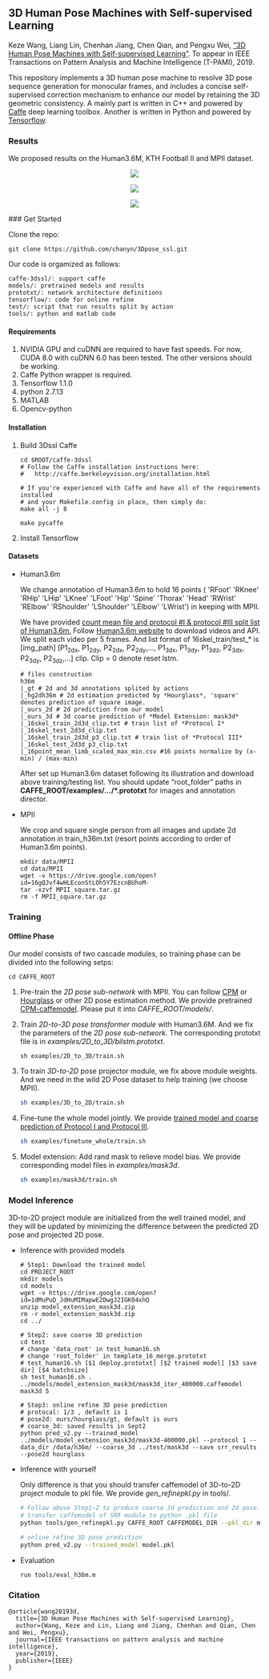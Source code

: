 ## 3D Human Pose Machines with Self-supervised Learning

Keze Wang, Liang Lin, Chenhan Jiang, Chen Qian, and Pengxu Wei, [“3D Human Pose Machines with Self-supervised Learning”](https://arxiv.org/abs/1901.03798). To appear in IEEE Transactions on Pattern Analysis and Machine Intelligence (T-PAMI), 2019.

This repository implements a 3D human pose machine to resolve 3D pose sequence generation for monocular frames, and includes a concise self-supervised correction mechanism to enhance our model by retaining the 3D geometric consistency. A mainly part is written in C++ and powered by [Caffe](https://github.com/BVLC/caffe) deep learning toolbox. Another is written in Python and powered by [Tensorflow](https://github.com/tensorflow/tensorflow).

### Results

We proposed results on the Human3.6M, KTH Football II and MPII dataset.

<p align="center">
    <img src=http://www.sysu-hcp.net/wp-content/uploads/2019/01/WeChat-Screenshot_20190111210435.png>
</p>

<p align="center">
    <img src="http://www.sysu-hcp.net/wp-content/uploads/2019/01/WeChat-Screenshot_20190111210519.png">
</p>

<p align="center">
    <img src="http://www.sysu-hcp.net/wp-content/uploads/2019/01/WeChat-Screenshot_20190111210546.png">
</p>
### Get Started

Clone the repo:

```
git clone https://github.com/chanyn/3Dpose_ssl.git
```

Our code is orgamized as follows:

```
caffe-3dssl/: support caffe
models/: pretrained models and results
prototxt/: network architecture definitions
tensorflow/: code for online refine 
test/: script that run results split by action 
tools/: python and matlab code 
```

#### Requirements

1. NVIDIA GPU and cuDNN are required to have fast speeds. For now, CUDA 8.0 with cuDNN 6.0 has been tested. The other versions should be working.
2. Caffe Python wrapper is required. 
3. Tensorflow 1.1.0
4. python 2.7.13
5. MATLAB
6. Opencv-python

#### Installation

1. Build 3Dssl Caffe

   ```
   cd $ROOT/caffe-3dssl
   # Follow the Caffe installation instructions here:
   #   http://caffe.berkeleyvision.org/installation.html
   
   # If you're experienced with Caffe and have all of the requirements installed
   # and your Makefile.config in place, then simply do:
   make all -j 8
   
   make pycaffe
   ```

2. Install Tensorflow

#### Datasets

+ Human3.6m

  We change annotation of Human3.6m to hold 16 points ( 'RFoot' 'RKnee' 'RHip' 'LHip' 'LKnee' 'LFoot' 'Hip' 'Spine' 'Thorax' 'Head' 'RWrist' 'RElbow'  'RShoulder' 'LShoulder' 'LElbow' 'LWrist') in keeping with MPII. 

  We have provided [count mean file and protocol #I & protocol #III split list of Human3.6m.](https://drive.google.com/open?id=1uXy_BdfS8nt6dghSI6gDqWmcB84_jl3o) Follow [Human3.6m website](http://vision.imar.ro/human3.6m/description.php) to download videos and API. We split each video per 5 frames.  And list format of 16skel_train/test_* is [img_path] [P1<sub>2dx</sub>, P1<sub>2dy</sub>, P2<sub>2dx</sub>, P2<sub>2dy</sub>,..., P1<sub>3dx</sub>, P1<sub>3dy</sub>, P1<sub>3dz</sub>, P2<sub>3dx</sub>, P2<sub>3dy</sub>, P2<sub>3dz</sub>,...] clip. Clip = 0 denote reset lstm.

  ```shell
  # files construction
  h36m
  |_gt # 2d and 3d annotations splited by actions
  |_hg2dh36m # 2d estimation predicted by *Hourglass*, 'square' denotes prediction of square image. 
  |_ours_2d # 2d prediction from our model
  |_ours_3d # 3d coarse prediction of *Model Extension: mask3d*
  |_16skel_train_2d3d_clip.txt # train list of *Protocol I*
  |_16skel_test_2d3d_clip.txt
  |_16skel_train_2d3d_p3_clip.txt # train list of *Protocol III*
  |_16skel_test_2d3d_p3_clip.txt
  |_16point_mean_limb_scaled_max_min.csv #16 points normalize by (x-min) / (max-min)
  ```

  After set up Human3.6m dataset following its illustration and download above training/testing list. You should update “root_folder” paths in **CAFFE_ROOT/examples/.../*.prototxt** for images and annotation director. 

+ MPII

  We crop and square single person from  all images and update 2d annotation in train_h36m.txt (resort points according to order of Human3.6m points).

  ```
  mkdir data/MPII
  cd data/MPII
  wget -v https://drive.google.com/open?id=16gQJvf4wHLEconStLOh5Y7EzcnBUhoM-
  tar -xzvf MPII_square.tar.gz
  rm -f MPII_square.tar.gz
  ```

  

### Training

#### Offline Phase

Our model consists of two cascade modules, so training phase can be divided into the following setps:

```
cd CAFFE_ROOT
```

1. Pre-train the *2D pose sub-network* with MPII. You can follow [CPM](https://arxiv.org/abs/1602.00134) or [Hourglass](https://arxiv.org/abs/1603.06937) or other 2D pose estimation method. We provide pretrained [CPM-caffemodel](https://drive.google.com/open?id=1fUfC7NWFbWOPmDPFBGu3iPFK8nO6PFIM). Please put it into *CAFFE_ROOT/models/*.

2. Train *2D-to-3D pose transformer module* with Human3.6M. And we fix the parameters of the *2D pose sub-network*. The corresponding prototxt file is in *examples/2D_to_3D/bilstm.prototxt*. 

   ```
   sh examples/2D_to_3D/train.sh
   ```

3. To train *3D-to-2D* pose projector module, we fix above module weights. And we need in the wild 2D Pose dataset to help training (we choose MPII).

   ```sh
   sh examples/3D_to_2D/train.sh
   ```

4. Fine-tune the whole model jointly. We provide [trained model and coarse prediction of Protocol I and Protocol III](https://drive.google.com/open?id=1DS50Na6fbTaG-mHVzFbINx9AE5Wgpqa6).

   ```sh
   sh examples/finetune_whole/train.sh
   ```

5. Model extension: Add rand mask to relieve model bias. We provide corresponding model files in *examples/mask3d*.

   ```sh
   sh examples/mask3d/train.sh
   ```



### Model Inference

3D-to-2D project module are initialized from the well trained model, and they will be updated by minimizing the difference between the predicted 2D pose and projected 2D pose.

+ Inference with provided models

  ```shell
  # Step1: Download the trained model
  cd PROJECT_ROOT
  mkdir models
  cd models
  wget -v https://drive.google.com/open?id=1dMuPuD_JdHuMIMapwE2DwgJ2IGK04xhQ
  unzip model_extension_mask3d.zip
  rm -r model_extension_mask3d.zip
  cd ../
  
  # Step2: save coarse 3D prediction
  cd test
  # change 'data_root' in test_human16.sh 
  # change 'root_folder' in template_16_merge.prototxt
  # test_human16.sh [$1 deploy.prototxt] [$2 trained model] [$3 save dir] [$4 batchsize]
  sh test_human16.sh . ../models/model_extension_mask3d/mask3d_iter_400000.caffemodel mask3d 5
  
  # Step3: online refine 3D pose prediction
  # protocal: 1/3 , default is 1
  # pose2d: ours/hourglass/gt, default is ours
  # coarse_3d: saved results in Sept2
  python pred_v2.py --trained_model ../models/model_extension_mask3d/mask3d-400000.pkl --protocol 1 --data_dir /data/h36m/ --coarse_3d ../test/mask3d --save srr_results --pose2d hourglass
  ```

  

+ Inference with yourself

  Only difference is that you should transfer caffemodel of 3D-to-2D project module to pkl file. We provide *gen_refinepkl.py* in tools/.

  ```sh
  # Follow above Step1~2 to produce coarse 3d prediction and 2d pose.
  # transfer caffemodel of SRR module to python .pkl file
  python tools/gen_refinepkl.py CAFFE_ROOT CAFFEMODEL_DIR --pkl_dir model.pkl
  
  # online refine 3D pose prediction
  python pred_v2.py --trained_model model.pkl
  ```

  

+ Evaluation

  ```
  run tools/eval_h36m.m
  ```



### Citation

```
@article{wang20193d,
  title={3D Human Pose Machines with Self-supervised Learning},
  author={Wang, Keze and Lin, Liang and Jiang, Chenhan and Qian, Chen and Wei, Pengxu},
  journal={IEEE transactions on pattern analysis and machine intelligence},
  year={2019},
  publisher={IEEE}
}
```

